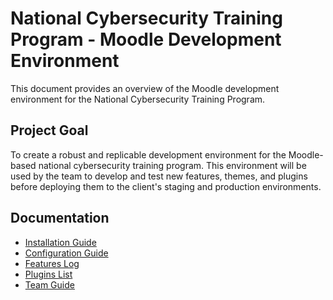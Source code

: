 <!-- Note for AI and humans: This is the main README file. It provides the high-level project goal. Start here to understand the project's purpose. -->

# National Cybersecurity Training Program - Moodle Development Environment

This document provides an overview of the Moodle development environment for the National Cybersecurity Training Program.

## Project Goal

To create a robust and replicable development environment for the Moodle-based national cybersecurity training program. This environment will be used by the team to develop and test new features, themes, and plugins before deploying them to the client's staging and production environments.

## Documentation

*   [Installation Guide](./installation.md)
*   [Configuration Guide](./configuration.md)
*   [Features Log](./features.md)
*   [Plugins List](./plugins.md)
*   [Team Guide](./team-guide.md)
